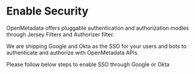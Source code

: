 # Enable Security

OpenMetadata offers pluggable authentication and authorization modles through Jersey Filters and Authorizer filter.

We are shipping Google and Okta as the SSO for your users and bots to authenticate and authorize with OpenMetadata APIs.

Please follow below steps to enable SSO through Google or Okta




